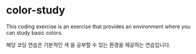 # color-study

This coding exercise is an exercise that provides an environment where you can study basic colors.

해당 코딩 연습은 기본적인 색 을 공부할 수 있는 환경을 제공하는 연습입니다.
